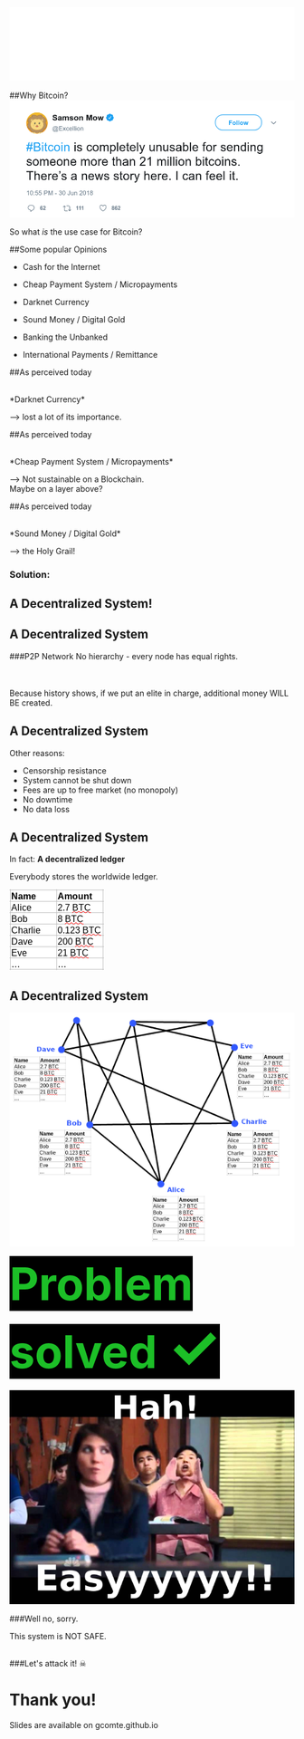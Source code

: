 
![Puzzle ITC Logo](lib/img/puzzle_tagline_bg_rgb.svg)
<!-- .slide: class="master01" -->

<!-- section -->
<!-- .slide: class="master02" -->

##Why Bitcoin?
![Twitter Post](assets/Tweet21MillionBTC.png)

So what *is* the use case for Bitcoin?

<!-- slide -->
<!-- .slide: class="master02" -->

##Some popular Opinions
<!-- also historical ones --> 

* Cash for the Internet
<!-- Direct (no middlemen), fast, more or less anonymous -->
* Cheap Payment System / Micropayments
<!-- Cheap because you cut out the middlemen, amongst other reasons -->
* Darknet Currency
<!-- Because of its anonymity, constant battle between privacy advocates and Blockchain analysis firms -->
* Sound Money / Digital Gold
<!-- Sound Money is all about scarcity, Bitcoin is the first example of absolute scarcity. Never more than 21 million BTC. More about this later. -->
* Banking the Unbanked
<!-- Poor people who cannot get a Bank account CAN get a Bitcoin Wallet -->
* International Payments / Remittance
<!-- Payments across borders can get very expensive -->


<!-- slide -->
<!-- .slide: class="master02" -->

##As perceived today

<br />
*Darknet Currency*

--> lost a lot of its importance.

<!-- slide -->
<!-- .slide: class="master02" -->

##As perceived today

<br />
*Cheap Payment System / Micropayments*

--> Not sustainable on a Blockchain.<br />
Maybe on a layer above?

<!-- slide -->
<!-- .slide: class="master02" -->

##As perceived today

<br />
*Sound Money / Digital Gold*

--> the Holy Grail!
<!-- Once again: Scarcity is a very important feature of money. -->
<!-- Why? Example: Air. Air is extremely important for you, yet you would not sell me even a sandwich for air, because you experience an abundance of air. -->
<!-- So air is NOT good money, not because it is not valuable, but because it is not scarce. -->
<!-- Traditionally there were always two ways how to get money. -->
<!-- You either create a service or a product and sell it for money -->
<!-- OR you directly create money itself. -->
<!-- The problem with the latter is, that you don't provide anything valuable to society, you only profit from it -->
<!-- This is why gold had such an important role in monetary history, because it is very hard to "create new money" as Gold is so scarce in the earths crust -->
<!-- Anyways, there WERE people creating money instead of earning money -->
<!-- And if we used copper as money, instead of gold, a much bigger percentage of the economy would be working on getting copper out of the soil, instead of producing something valuable for society, just because copper is not as scarce as Gold in the earths crust. -->
<!-- But also today money is created, in our system of national paper money, although this time there is even a monopoly on creating money. Central banks and banks can do so, but you are put in jail if you try -->
<!-- Creating Money out of thin air is a phenomen that is omnipresent all over the world, with devastating consequences. (See Venezuela) -->
 
<!-- Bitcoin is fundamentally different. It has the scarcity from precious metals (and even more, it is the first money of absolute scarcity humanity has ever had) and the flexibility (transportation, divisibility, fungibility) of Fiat (even better!) --> 

<!-- section -->
<!-- .slide: class="master04" -->

### Solution: 
## A Decentralized System!

<!-- slide -->
<!-- .slide: class="master04" -->

## A Decentralized System

###P2P Network
No hierarchy - every node has equal rights.

<br />
<br />
Because history shows, if we put an elite in charge, additional money WILL BE created.

<!-- slide -->
<!-- .slide: class="master04" -->

## A Decentralized System

Other reasons:

* Censorship resistance
* System cannot be shut down
* Fees are up to free market (no monopoly)
* No downtime
* No data loss

<!-- slide -->
<!-- .slide: class="master04" -->

## A Decentralized System
In fact: __A decentralized ledger__

Everybody stores the worldwide ledger.

![Ledger](assets/Ledger.png)


<!-- slide -->
<!-- .slide: class="master04" -->

## A Decentralized System

![Decentralized Network](assets/BitcoinDecentralizedNetwork.png)

<!-- slide -->
<!-- .slide: class="master04" -->

<span style="color:#1cbf27; font-weight: bold; font-size: 5rem; background: #000">
Problem solved <span style="font-size: 6.5rem;">✓</span>
</span>

<!-- slide -->
<!-- .slide: class="master04" -->

![Too Easy!!](assets/TooEasy.png)

<!-- slide -->
<!-- .slide: class="master04" -->

###Well no, sorry.

This system is NOT SAFE.

<br />
###Let's attack it! ☠

<!-- well, not really. There is a catch. -->
<!-- This system is not safe! So let's attack it by exploiting an architectural vulnerability called "The Double-Spending Problem". --> 

<!-- section -->
<!-- .slide: class="master01" -->

# Thank you!
Slides are available on gcomte.github.io
